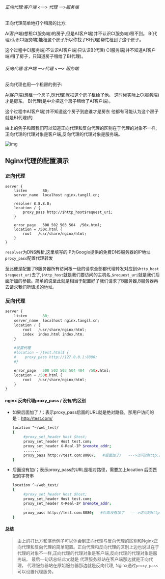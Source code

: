 ###### 正向代理:客户端 <一> 代理 一>服务端

正向代理简单地打个租房的比方:

A(客户端)想租C(服务端)的房子,但是A(客户端)并不认识C(服务端)租不到。
 B(代理)认识C(服务端)能租这个房子所以你找了B(代理)帮忙租到了这个房子。

这个过程中C(服务端)不认识A(客户端)只认识B(代理)
 C(服务端)并不知道A(客户端)租了房子，只知道房子租给了B(代理)。

###### 反向代理:客户端 一>代理 <一> 服务端

反向代理也用一个租房的例子:

A(客户端)想租一个房子,B(代理)就把这个房子租给了他。
 这时候实际上C(服务端)才是房东。
 B(代理)是中介把这个房子租给了A(客户端)。

这个过程中A(客户端)并不知道这个房子到底谁才是房东
 他都有可能认为这个房子就是B(代理)的

由上的例子和图我们可以知道正向代理和反向代理的区别在于代理的对象不一样,正向代理的代理对象是客户端,反向代理的代理对象是服务端。

![img](http://img.yluchao.cn/typora/050beabc9f07012f106cc599160a0e39.webp)

## Nginx代理的配置演示

### 正向代理

```
server {
    listen       80;
    server_name  localhost nginx.tangll.cn;

    resolver 8.8.8.8;
    location / {
        proxy_pass http://$http_host$request_uri;
    }

    error_page   500 502 503 504  /50x.html;
    location = /50x.html {
        root   /usr/share/nginx/html;
    }
}
```

`resolver`为DNS解析,这里填写的IP为Google提供的免费DNS服务器的IP地址
`proxy_pass`配置代理转发

至此便是配置了B服务器所有访问根一级的请求全部都代理转发对应到`$http_host` `$request_uri`去了,`$http_host`就是我们要访问的主机名,`$request_uri`就是我们后面所加的参数。简单的说至此就是相当于配置好了我们请求了B服务器,B服务器再去请求我们所请求的地址。

### 反向代理

```python
server {
    listen       80;
    server_name  localhost nginx.tangll.cn;
    location / {
        root   /usr/share/nginx/html;
        index  index.html index.htm;
    }
  
    #设置代理
    #location ~ /test.html$ {
    #    proxy_pass http://127.0.0.1:8080;
    #}

    error_page   500 502 503 504 404  /50x.html;
    location = /50x.html {
        root   /usr/share/nginx/html;
    }
}
```

#### nginx 反向代理proxy_pass / 没有/的区别

- 如果后面加了 /；表示proxy_pass后面的URL就是绝对路径，那用户访问的是：http://test.com/

    ```sh
    location ^~/web_test/
    {
         #proxy_set_header Host $host;
         proxy_set_header Host test.com;
         proxy_set_header X-Real-IP $remote_addr;
         ........
         proxy_pass http://test.com:8080/;   #后面加了/   --->访问的http://test.com/
    }
    ```

- 后面没有加/；表示proxy_pass的URL是相对路径，需要加上location 后面匹配的字符串

    ```sh
    location ^~/web_test/
    {
         #proxy_set_header Host $host;
         proxy_set_header Host test.com;
         proxy_set_header X-Real-IP $remote_addr;
         ........
         proxy_pass http://test.com:8080;   #后面没有加了   --->访问的http://test.com/web_test;
    }
    ```

#### 总结

> 由上的打比方和演示例子可以体会到正向代理与反向代理的区别和Nginx正向代理和反向代理的简单配置。正向代理和反向代理的区别上边也说过在于代理的对象不一样,正向代理的代理对象是客户端,反向代理的代理对象是服务端。
>  最后一句话总结此文就是
>  代理服务器站在客户端那边就是正向代理，
>  代理服务器站在原始服务器那边就是反向代理,
>  Nginx通过`proxy_pass`可以设置代理服务。